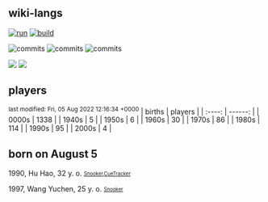 ## wiki-langs
[![run](https://github.com/dreamerminsk/wiki-langs/actions/workflows/run.yml/badge.svg)](https://github.com/dreamerminsk/wiki-langs/actions/workflows/run.yml)
[![build](https://github.com/dreamerminsk/wiki-langs/actions/workflows/build.yml/badge.svg)](https://github.com/dreamerminsk/wiki-langs/actions/workflows/build.yml)

![commits](https://img.shields.io/github/commit-activity/y/dreamerminsk/wiki-langs)
![commits](https://img.shields.io/github/commit-activity/m/dreamerminsk/wiki-langs)
![commits](https://img.shields.io/github/commit-activity/w/dreamerminsk/wiki-langs)

![](https://img.shields.io/github/languages/code-size/dreamerminsk/wiki-langs)
![](https://img.shields.io/github/repo-size/dreamerminsk/wiki-langs)

## players
<sup>last modified: Fri, 05 Aug 2022 12:16:34 +0000</sup>
| births | players |
| :----: | ------: |
| 0000s | 1338 |
| 1940s | 5 |
| 1950s | 6 |
| 1960s | 30 |
| 1970s | 86 |
| 1980s | 114 |
| 1990s | 95 |
| 2000s | 4 |

##  born on August  5
1990, Hu Hao, 32 y. o. <sub><sup>[Snooker](http://www.snooker.org/res/index.asp?player=1102),[CueTracker](http://cuetracker.net/Players/hu-hao/)</sup></sub>

1997, Wang Yuchen, 25 y. o. <sub><sup>[Snooker](http://www.snooker.org/res/index.asp?player=954)</sup></sub>



